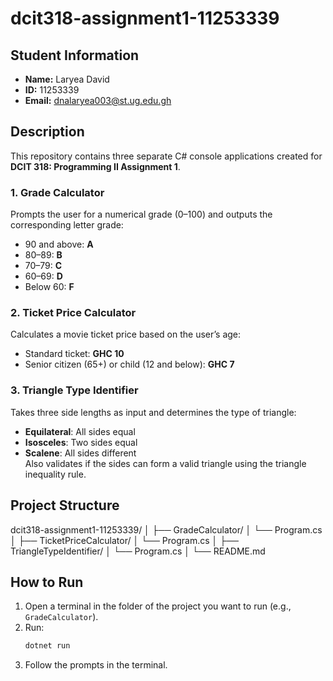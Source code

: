 # dcit318-assignment1-11253339

## Student Information
- **Name:** Laryea David
- **ID:** 11253339
- **Email:** dnalaryea003@st.ug.edu.gh

## Description
This repository contains three separate C# console applications created for **DCIT 318: Programming II Assignment 1**.

### 1. Grade Calculator
Prompts the user for a numerical grade (0–100) and outputs the corresponding letter grade:
- 90 and above: **A**
- 80–89: **B**
- 70–79: **C**
- 60–69: **D**
- Below 60: **F**

### 2. Ticket Price Calculator
Calculates a movie ticket price based on the user’s age:
- Standard ticket: **GHC 10**
- Senior citizen (65+) or child (12 and below): **GHC 7**

### 3. Triangle Type Identifier
Takes three side lengths as input and determines the type of triangle:
- **Equilateral**: All sides equal  
- **Isosceles**: Two sides equal  
- **Scalene**: All sides different  
Also validates if the sides can form a valid triangle using the triangle inequality rule.

## Project Structure
dcit318-assignment1-11253339/
│
├── GradeCalculator/
│ └── Program.cs
│
├── TicketPriceCalculator/
│ └── Program.cs
│
├── TriangleTypeIdentifier/
│ └── Program.cs
│
└── README.md


## How to Run
1. Open a terminal in the folder of the project you want to run (e.g., `GradeCalculator`).
2. Run:
   ```bash
   dotnet run
3. Follow the prompts in the terminal.